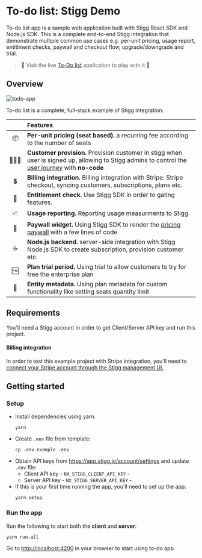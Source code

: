 

# To-do list: Stigg Demo

To-do list app is a sample web application built with Stigg React SDK and Node.js SDK.
This is a complete end-to-end Stigg integration that demonstrate multiple common use cases e.g. per-unit pricing, usage report, entitlment checks, paywall and checkout flow, upgrade/downgrade and trial.

> 🚀 Visit the live [To-Do list](https://stigg-example-todos.herokuapp.com/) application to play with it  🚀

## Overview 
<p>
  <img src="https://user-images.githubusercontent.com/17930663/193017919-b0eb364b-a57b-41f4-85a9-91ca50b08448.png" alt="todo-app" />
</p>

To-do list is a complete, full-stack example of Stigg integration:

|     |Features
:---: | :---
📦|**Per-unit pricing (seat based).** a recurring fee according to the number of seats
🙎🏻‍♂️ |**Customer provision.** Provision customer in stigg when user is signed up, allowing to Stigg admins to control the [user journey](https://docs.stigg.io/docs/products#defining-the-customer-journey) with **no-code**
💲| **Billing integration.** Billing integration with Stripe: Stripe checkout, syncing customers, subscriptions, plans etc.
🧱| **Entitlement check.** Use Stigg SDK in order to gating features.
📈|**Usage reporting.** Reporting usage measurments to Stigg
💸|**Paywall widget.** Using Stigg SDK to render the [pricing paywall](https://docs.stigg.io/docs/react-sdk#rendering-pricing-plans) with a few lines of code
☕️|**Node.js backend.** server-side integration with Stigg Node.js SDK to create subscription, provision customer etc.
🆓|**Plan trial period.** Using trial to allow customers to try for free the enterprise plan
🔖|**Entity metadata.** Using plan metadata for custom functionality like setting seats quantity limit

## Requirements

You'll need a Stigg account in order to get Client/Server API key and run this project.

#### Billing integration
In order to test this example project with Stripe integration, you'll need to [connect your Stripe account through the Stigg management UI.](https://docs.stigg.io/docs/stripe#adding-the-stripe-integration-in-stigg)

## Getting started

### Setup
* Install dependencies using yarn:
  ```
  yarn
  ```
* Create `.env` file from template:
  ```
  cp .env.example .env
  ```
* Obtain API keys from https://app.stigg.io/account/settings and update `.env` file:
  * Client API key - `NX_STIGG_CLIENT_API_KEY` - 
  * Server API key - `NX_STIGG_SERVER_API_KEY` - 
* If this is your first time running the app, you'll need to set up the app:
  ```
  yarn setup
  ```

### Run the app 
Run the following to start both the **client** and **server**:
```
yarn run-all
```
Go to [http://localhost:4200](http://localhost:4200) in your browser to start using to-do app.
